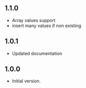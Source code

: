 ## 1.1.0

- Array values support
- insert many values if non existing

## 1.0.1

- Updated documentation

## 1.0.0

- Initial version.
